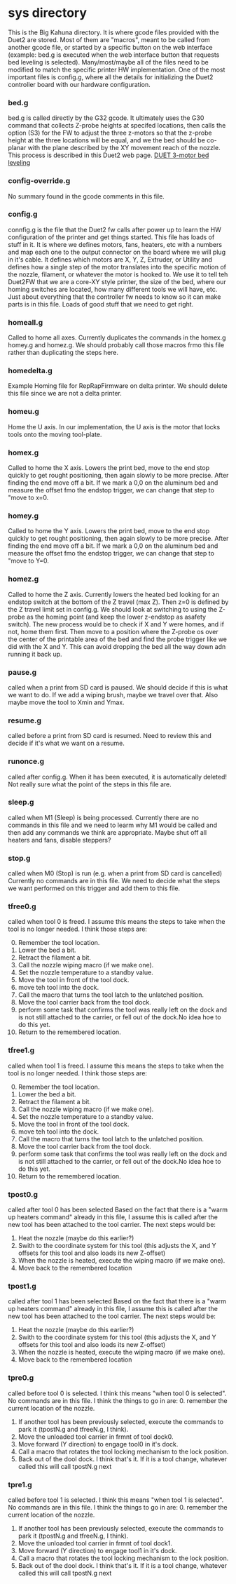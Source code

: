 # sys directory
This is the Big Kahuna directory. It is where gcode files provided with the Duet2 are stored. Most of them are "macros", meant to be called from another gcode file, or started by a specific button on the web interface (example: bed.g is executed when the web interface button that requests bed leveling is selected).  Many/most/maybe all of the files need to be modified to match the specific printer HW implementation. One of the most important files is config.g, where all the details for initializing the Duet2 controller board with our hardware configuration.

### bed.g
 bed.g is called directly by the G32 gcode. It ultimately uses the G30 command that collects Z-probe heights at specifed locations, then calls the option (S3) for the FW to adjust the three z-motors so that the z-probe height at the three locations will be equal, and we the bed should be co-planar with the plane described by the XY movement reach of the nozzle. This process is described in this Duet2 web page. [DUET 3-motor bed leveling](https://duet3d.dozuki.com/Wiki/Bed_levelling_using_multiple_independent_Z_motors)
 

### config-override.g
No summary found in the gcode comments in this file.
### config.g
connfig.g is the file that the Duet2 fw calls after power up to learn the HW configuration of the printer and get things started. This file has loads of stuff in it. It is where we defines motors, fans, heaters, etc with a numbers and map each one to the output connector on the board where we will plug in it's cable. It defines which motors are X, Y, Z, Extruder, or Utility and defines how a single step of the motor translates into the specific motion of the nozzle, filament, or whatever the motor is hooked to.  We use it to tell teh Duet2FW that we are a core-XY style printer, the size of the bed, where our homing switches are located, how many different tools we will have, etc. Just about everything that the controller fw needs to know so it can make parts is in this file.  Loads of good stuff that we need to get right. 


### homeall.g
Called to home all axes. Currently duplicates the commands in the homex.g homey.g and homez.g. We should probably call those macros frmo this file rather than duplicating the steps here.
### homedelta.g
 Example Homing file for RepRapFirmware on delta printer. We should delete this file since we are not a delta printer.
### homeu.g
Home the U axis. In our implementation, the U axis is the motor that locks tools onto the moving tool-plate. 
### homex.g
Called to home the X axis. Lowers the print bed, move to the end stop quickly to get rought positioning, then again slowly to be more precise. After finding the end move off a bit. If we mark a 0,0 on the aluminum bed and measure the offset fmo the endstop trigger, we can change that step to "move to x=0.  
### homey.g
Called to home the Y axis. Lowers the print bed, move to the end stop quickly to get rought positioning, then again slowly to be more precise. After finding the end move off a bit. If we mark a 0,0 on the aluminum bed and measure the offset fmo the endstop trigger, we can change that step to "move to Y=0.  
### homez.g
Called to home the Z axis. Currently lowers the heated bed looking for an endstop switch at the bottom of the Z travel (max Z). Then z=0 is defined by the Z travel limit set in config.g. We should look at switching to using the Z-probe as the homing point (and keep the lower z-endstop as asafety switch). The new process would be to check if X and Y were homes, and if not, home them first. Then move to a position where the Z-probe os over the center of the printable area of the bed and find the probe trigger like we did with the X and Y. This can avoid dropping the bed all the way down adn running it back up.  
### pause.g
 called when a print from SD card is paused. We should decide if this is what we want to do. If we add a wiping brush, maybe we travel over that. Also maybe move the tool to Xmin and Ymax.
### resume.g
 called before a print from SD card is resumed. Need to review this and decide if it's what we want on a resume. 
### runonce.g
 called after config.g. When it has been executed, it is automatically deleted! Not really sure what the point of the steps in this file are.
### sleep.g
 called when M1 (Sleep) is being processed. Currently there are no commands in this file and we need to learm why M1 would be called and then add any commands we think are appropriate. Maybe shut off all heaters and fans, disable steppers?
### stop.g
 called when M0 (Stop) is run (e.g. when a print from SD card is cancelled) Currently no commands are in this file. We need to decide what the steps we want performed on this trigger and add them to this file.
### tfree0.g
 called when tool 0 is freed. I assume this means the steps to take when the tool is no longer needed. I think those steps are:

0. Remember the tool location. 
1. Lower the bed a bit.
2. Retract the filament a bit.
3. Call the nozzle wiping macro (if we make one).
4. Set the nozzle temperature to a standby value.
5. Move the tool in front of the tool dock.
6. move teh tool into the dock.
7. Call the macro that turns the tool latch to the unlatched position.
8. Move the tool carrier back from the tool dock.
9. perform some task that confirms the tool was really left on the dock and is not still attached to the carrier, or fell out of the dock.No idea hoe to do this yet.
10. Return to the remembered location.  

### tfree1.g
 called when tool 1 is freed. I assume this means the steps to take when the tool is no longer needed. I think those steps are:

0. Remember the tool location. 
1. Lower the bed a bit.
2. Retract the filament a bit.
3. Call the nozzle wiping macro (if we make one).
4. Set the nozzle temperature to a standby value.
5. Move the tool in front of the tool dock.
6. move teh tool into the dock.
7. Call the macro that turns the tool latch to the unlatched position.
8. Move the tool carrier back from the tool dock.
9. perform some task that confirms the tool was really left on the dock and is not still attached to the carrier, or fell out of the dock.No idea hoe to do this yet.
10. Return to the remembered location.  

### tpost0.g
 called after tool 0 has been selected Based on the fact that there is a "warm up heaters command" already in this file, I assume this is called after the new tool has been attached to the tool carrier. The next steps would be:

1. Heat the nozzle (maybe do this earlier?)
2. Swith to the coordinate system for this tool (this adjusts the X, and Y offsets for this tool and also loads its new Z-offset)
3. When the nozzle is heated, execute the wiping macro (if we make one).
4. Move back to the remembered location 

### tpost1.g
 called after tool 1 has been selected Based on the fact that there is a "warm up heaters command" already in this file, I assume this is called after the new tool has been attached to the tool carrier. The next steps would be:

1. Heat the nozzle (maybe do this earlier?)
2. Swith to the coordinate system for this tool (this adjusts the X, and Y offsets for this tool and also loads its new Z-offset)
3. When the nozzle is heated, execute the wiping macro (if we make one).
4. Move back to the remembered location 

### tpre0.g
called before tool 0 is selected. I think this means "when tool 0 is selected". No commands are in this file. I think the things to go in are:
0. remember the current location of the nozzle.
1. If another tool has been previously selected, execute the commands to park it (tpostN.g and tfreeN.g, I think).
2. Move the unloaded tool carrier in frmnt of tool dock0.
3. Move forward (Y direction) to engage tool0 in it's dock.
4. Call a macro that rotates the tool locking mechanism to the lock position.
5. Back out of the dool dock.
 I think that's it. If it is a tool change, whatever called this will call tpostN.g next

### tpre1.g
called before tool 1 is selected. I think this means "when tool 1 is selected". No commands are in this file. I think the things to go in are:
0. remember the current location of the nozzle.
1. If another tool has been previously selected, execute the commands to park it (tpostN.g and tfreeN.g, I think).
2. Move the unloaded tool carrier in frmnt of tool dock1.
3. Move forward (Y direction) to engage tool1 in it's dock.
4. Call a macro that rotates the tool locking mechanism to the lock position.
5. Back out of the dool dock.
 I think that's it. If it is a tool change, whatever called this will call tpostN.g next

